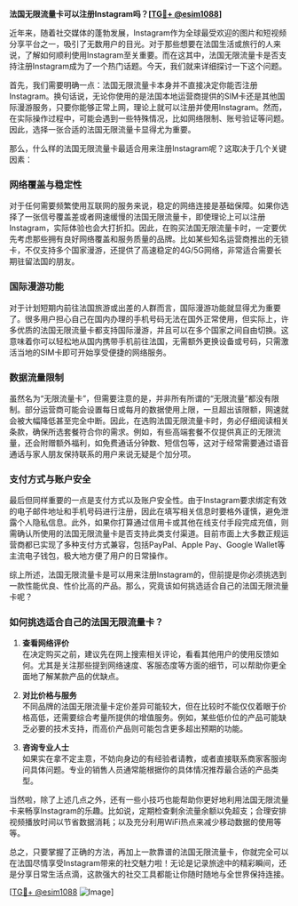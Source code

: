 **法国无限流量卡可以注册Instagram吗？[[TG💪+ @esim1088](https://t.me/s/esim1088)]**

近年来，随着社交媒体的蓬勃发展，Instagram作为全球最受欢迎的图片和短视频分享平台之一，吸引了无数用户的目光。对于那些想要在法国生活或旅行的人来说，了解如何顺利使用Instagram至关重要。而在这其中，法国无限流量卡是否支持注册Instagram成为了一个热门话题。今天，我们就来详细探讨一下这个问题。

首先，我们需要明确一点：法国无限流量卡本身并不直接决定你能否注册Instagram。换句话说，无论你使用的是法国本地运营商提供的SIM卡还是其他国际漫游服务，只要你能够正常上网，理论上就可以注册并使用Instagram。然而，在实际操作过程中，可能会遇到一些特殊情况，比如网络限制、账号验证等问题。因此，选择一张合适的法国无限流量卡显得尤为重要。

那么，什么样的法国无限流量卡最适合用来注册Instagram呢？这取决于几个关键因素：

### 网络覆盖与稳定性

对于任何需要频繁使用互联网的服务来说，稳定的网络连接是基础保障。如果你选择了一张信号覆盖差或者网速缓慢的法国无限流量卡，即使理论上可以注册Instagram，实际体验也会大打折扣。因此，在购买法国无限流量卡时，一定要优先考虑那些拥有良好网络覆盖和服务质量的品牌。比如某些知名运营商推出的无锁卡，不仅支持多个国家漫游，还提供了高速稳定的4G/5G网络，非常适合需要长期驻留法国的朋友。

### 国际漫游功能

对于计划短期内前往法国旅游或出差的人群而言，国际漫游功能就显得尤为重要了。很多用户担心自己在国内办理的手机号码无法在国外正常使用，但实际上，许多优质的法国无限流量卡都支持国际漫游，并且可以在多个国家之间自由切换。这意味着你可以轻松地从国内携带手机前往法国，无需额外更换设备或号码，只需激活当地的SIM卡即可开始享受便捷的网络服务。

### 数据流量限制

虽然名为“无限流量卡”，但需要注意的是，并非所有所谓的“无限流量”都没有限制。部分运营商可能会设置每日或每月的数据使用上限，一旦超出该限额，网速就会被大幅降低甚至完全中断。因此，在选购法国无限流量卡时，务必仔细阅读相关条款，确保所选套餐符合你的需求。例如，有些高端套餐不仅提供真正的无限流量，还会附赠额外福利，如免费通话分钟数、短信包等，这对于经常需要通过语音通话与家人朋友保持联系的用户来说无疑是个加分项。

### 支付方式与账户安全

最后但同样重要的一点是支付方式以及账户安全性。由于Instagram要求绑定有效的电子邮件地址和手机号码进行注册，因此在填写相关信息时要格外谨慎，避免泄露个人隐私信息。此外，如果你打算通过信用卡或其他在线支付手段完成充值，则需确认所使用的法国无限流量卡是否支持此类支付渠道。目前市面上大多数正规运营商都已实现了多种支付方式兼容，包括PayPal、Apple Pay、Google Wallet等主流电子钱包，极大地方便了用户的日常操作。

综上所述，法国无限流量卡是可以用来注册Instagram的，但前提是你必须挑选到一款性能优良、性价比高的产品。那么，究竟该如何挑选适合自己的法国无限流量卡呢？

### 如何挑选适合自己的法国无限流量卡？

1. **查看网络评价**  
   在决定购买之前，建议先在网上搜索相关评论，看看其他用户的使用反馈如何。尤其是关注那些提到网络速度、客服态度等方面的细节，可以帮助你更全面地了解某款产品的优缺点。

2. **对比价格与服务**  
   不同品牌的法国无限流量卡定价差异可能较大，但在比较时不能仅仅着眼于价格高低，还需要综合考量所提供的增值服务。例如，某些低价位的产品可能缺乏必要的技术支持，而高价产品则可能包含更多超出预期的功能。

3. **咨询专业人士**  
   如果实在拿不定主意，不妨向身边的有经验者请教，或者直接联系商家客服询问具体问题。专业的销售人员通常能根据你的具体情况推荐最合适的产品类型。

当然啦，除了上述几点之外，还有一些小技巧也能帮助你更好地利用法国无限流量卡来畅享Instagram的乐趣。比如说，定期检查剩余流量余额以免超支；合理安排视频播放时间以节省数据消耗；以及充分利用WiFi热点来减少移动数据的使用等等。

总之，只要掌握了正确的方法，再加上一款靠谱的法国无限流量卡，你就完全可以在法国尽情享受Instagram带来的社交魅力啦！无论是记录旅途中的精彩瞬间，还是分享日常生活点滴，这款强大的社交工具都能让你随时随地与全世界保持连接。

[[TG💪+ @esim1088](https://t.me/s/esim1088) ![Image](https://i.postimg.cc/4NQfJmqS/Snipaste-2025-05-13-00-14-12.png)]